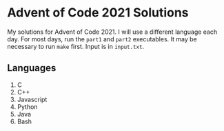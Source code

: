 # Advent of Code 2021 Solutions

My solutions for Advent of Code 2021. I will use a different language each day.
For most days, run the `part1` and `part2` executables. It may be necessary to
run `make` first. Input is in `input.txt`.

## Languages

1. C
2. C++
3. Javascript
4. Python
5. Java
6. Bash
